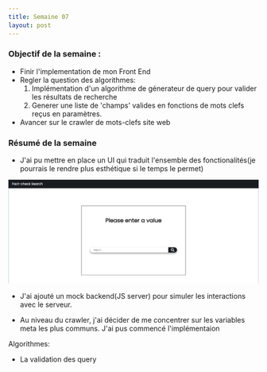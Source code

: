 ```yaml
---
title: Semaine 07
layout: post
---
```


### Objectif de la semaine : 
- Finir l'implementation de mon Front End 
- Regler la question des algorithmes:
  1. Implémentation d'un algorithme de génerateur de query pour valider les résultats de recherche
  2. Generer une liste de 'champs' valides en fonctions de mots clefs reçus en paramètres.
- Avancer sur le crawler de mots-clefs site web

### Résumé de la semaine 
 
- J'ai pu mettre en place un UI  qui traduit l'ensemble des fonctionalités(je pourrais le rendre plus esthétique si le temps le permet)

![UI](../assets/img/ui-0.png)

- J'ai ajouté un mock backend(JS server) pour simuler les interactions avec le serveur.


- Au niveau du crawler, j'ai décider de me concentrer sur les variables meta les plus communs. J'ai pus commencé l'implémentaion 

Algorithmes: 
- La validation des query 




